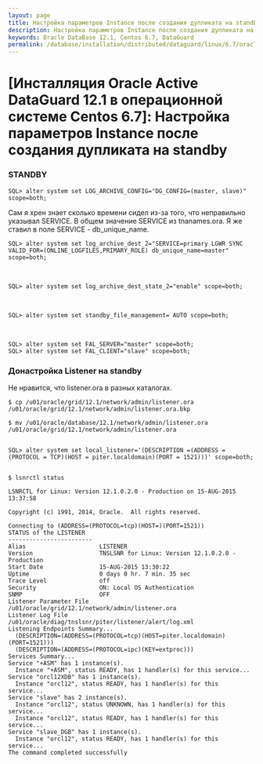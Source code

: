 ```yaml
---
layout: page
title: Настройка параметров Instance после создания дупликата на standby
description: Настройка параметров Instance после создания дупликата на standby
keywords: Oracle DataBase 12.1, Centos 6.7, DataGuard
permalink: /database/installation/distributed/dataguard/linux/6.7/oracle/12.1/post-duplicate-steps-on-standby/
---
```


# [Инсталляция Oracle Active DataGuard 12.1 в операционной системе Centos 6.7]: Настройка параметров Instance после создания дупликата на standby

### STANDBY

    SQL> alter system set LOG_ARCHIVE_CONFIG="DG_CONFIG=(master, slave)" scope=both;

Сам я хрен знает сколько времени сидел из-за того, что неправильно указывал SERVICE. В общем значение SERVICE из tnanames.ora. Я же ставил в поле SERVICE - db_unique_name.

    SQL> alter system set log_archive_dest_2="SERVICE=primary LGWR SYNC VALID_FOR=(ONLINE_LOGFILES,PRIMARY_ROLE) db_unique_name=master" scope=both;

<br/>

    SQL> alter system set log_archive_dest_state_2="enable" scope=both;

<br/>

    SQL> alter system set standby_file_management= AUTO scope=both;

<br/>

    SQL> alter system set FAL_SERVER="master" scope=both;
    SQL> alter system set FAL_CLIENT="slave" scope=both;

### Донастройка Listener на standby

Не нравится, что listener.ora в разных каталогах.

    $ cp /u01/oracle/grid/12.1/network/admin/listener.ora /u01/oracle/grid/12.1/network/admin/listener.ora.bkp

    $ mv /u01/oracle/database/12.1/network/admin/listener.ora /u01/oracle/grid/12.1/network/admin/listener.ora


    SQL> alter system set local_listener='(DESCRIPTION =(ADDRESS = (PROTOCOL = TCP)(HOST = piter.localdomain)(PORT = 1521)))' scope=both;


    $ lsnrctl status

    LSNRCTL for Linux: Version 12.1.0.2.0 - Production on 15-AUG-2015 13:37:58

    Copyright (c) 1991, 2014, Oracle.  All rights reserved.

    Connecting to (ADDRESS=(PROTOCOL=tcp)(HOST=)(PORT=1521))
    STATUS of the LISTENER
    ------------------------
    Alias                     LISTENER
    Version                   TNSLSNR for Linux: Version 12.1.0.2.0 - Production
    Start Date                15-AUG-2015 13:30:22
    Uptime                    0 days 0 hr. 7 min. 35 sec
    Trace Level               off
    Security                  ON: Local OS Authentication
    SNMP                      OFF
    Listener Parameter File   /u01/oracle/grid/12.1/network/admin/listener.ora
    Listener Log File         /u01/oracle/diag/tnslsnr/piter/listener/alert/log.xml
    Listening Endpoints Summary...
      (DESCRIPTION=(ADDRESS=(PROTOCOL=tcp)(HOST=piter.localdomain)(PORT=1521)))
      (DESCRIPTION=(ADDRESS=(PROTOCOL=ipc)(KEY=extproc)))
    Services Summary...
    Service "+ASM" has 1 instance(s).
      Instance "+ASM", status READY, has 1 handler(s) for this service...
    Service "orcl12XDB" has 1 instance(s).
      Instance "orcl12", status READY, has 1 handler(s) for this service...
    Service "slave" has 2 instance(s).
      Instance "orcl12", status UNKNOWN, has 1 handler(s) for this service...
      Instance "orcl12", status READY, has 1 handler(s) for this service...
    Service "slave_DGB" has 1 instance(s).
      Instance "orcl12", status READY, has 1 handler(s) for this service...
    The command completed successfully
